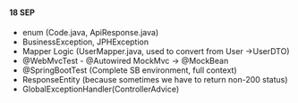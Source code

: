 ###
#### 18 SEP
- enum (Code.java, ApiResponse.java)
- BusinessException, JPHException
- Mapper Logic (UserMapper.java, used to convert from User ->UserDTO)
- @WebMvcTest - @Autowired MockMvc -> @MockBean
- @SpringBootTest (Complete SB environment, full context)
- ResponseEntity (because sometimes we have to return non-200 status)
- GlobalExceptionHandler(ControllerAdvice)